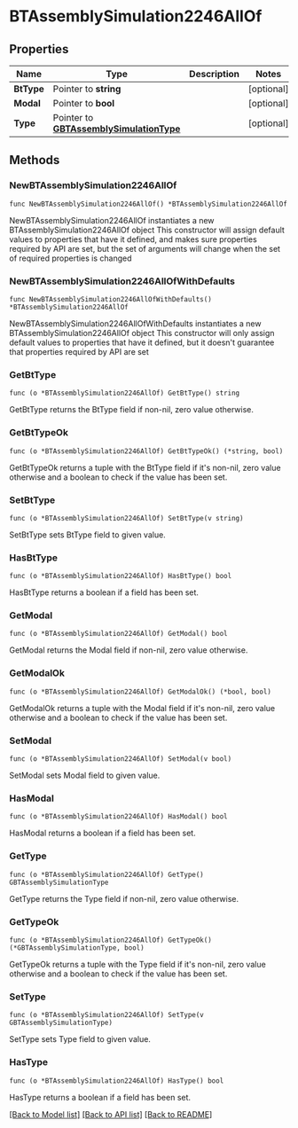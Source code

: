 # BTAssemblySimulation2246AllOf

## Properties

Name | Type | Description | Notes
------------ | ------------- | ------------- | -------------
**BtType** | Pointer to **string** |  | [optional] 
**Modal** | Pointer to **bool** |  | [optional] 
**Type** | Pointer to [**GBTAssemblySimulationType**](GBTAssemblySimulationType.md) |  | [optional] 

## Methods

### NewBTAssemblySimulation2246AllOf

`func NewBTAssemblySimulation2246AllOf() *BTAssemblySimulation2246AllOf`

NewBTAssemblySimulation2246AllOf instantiates a new BTAssemblySimulation2246AllOf object
This constructor will assign default values to properties that have it defined,
and makes sure properties required by API are set, but the set of arguments
will change when the set of required properties is changed

### NewBTAssemblySimulation2246AllOfWithDefaults

`func NewBTAssemblySimulation2246AllOfWithDefaults() *BTAssemblySimulation2246AllOf`

NewBTAssemblySimulation2246AllOfWithDefaults instantiates a new BTAssemblySimulation2246AllOf object
This constructor will only assign default values to properties that have it defined,
but it doesn't guarantee that properties required by API are set

### GetBtType

`func (o *BTAssemblySimulation2246AllOf) GetBtType() string`

GetBtType returns the BtType field if non-nil, zero value otherwise.

### GetBtTypeOk

`func (o *BTAssemblySimulation2246AllOf) GetBtTypeOk() (*string, bool)`

GetBtTypeOk returns a tuple with the BtType field if it's non-nil, zero value otherwise
and a boolean to check if the value has been set.

### SetBtType

`func (o *BTAssemblySimulation2246AllOf) SetBtType(v string)`

SetBtType sets BtType field to given value.

### HasBtType

`func (o *BTAssemblySimulation2246AllOf) HasBtType() bool`

HasBtType returns a boolean if a field has been set.

### GetModal

`func (o *BTAssemblySimulation2246AllOf) GetModal() bool`

GetModal returns the Modal field if non-nil, zero value otherwise.

### GetModalOk

`func (o *BTAssemblySimulation2246AllOf) GetModalOk() (*bool, bool)`

GetModalOk returns a tuple with the Modal field if it's non-nil, zero value otherwise
and a boolean to check if the value has been set.

### SetModal

`func (o *BTAssemblySimulation2246AllOf) SetModal(v bool)`

SetModal sets Modal field to given value.

### HasModal

`func (o *BTAssemblySimulation2246AllOf) HasModal() bool`

HasModal returns a boolean if a field has been set.

### GetType

`func (o *BTAssemblySimulation2246AllOf) GetType() GBTAssemblySimulationType`

GetType returns the Type field if non-nil, zero value otherwise.

### GetTypeOk

`func (o *BTAssemblySimulation2246AllOf) GetTypeOk() (*GBTAssemblySimulationType, bool)`

GetTypeOk returns a tuple with the Type field if it's non-nil, zero value otherwise
and a boolean to check if the value has been set.

### SetType

`func (o *BTAssemblySimulation2246AllOf) SetType(v GBTAssemblySimulationType)`

SetType sets Type field to given value.

### HasType

`func (o *BTAssemblySimulation2246AllOf) HasType() bool`

HasType returns a boolean if a field has been set.


[[Back to Model list]](../README.md#documentation-for-models) [[Back to API list]](../README.md#documentation-for-api-endpoints) [[Back to README]](../README.md)


